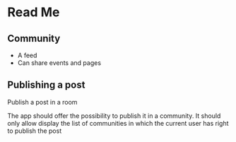 # Read Me

## Community

* A feed
* Can share events and pages

## Publishing a post

Publish a post in a room

The app should offer the possibility to publish it in a community. It should only allow display the list of communities in which the current user has right to publish the post